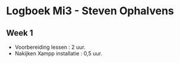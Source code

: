 # Logboek Mi3 - Steven Ophalvens
## Week 1
* Voorbereiding lessen : 2 uur.
* Nakijken Xampp installatie : 0,5 uur.

